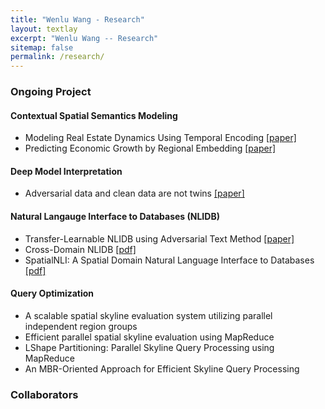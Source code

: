 ```yaml
---
title: "Wenlu Wang - Research"
layout: textlay
excerpt: "Wenlu Wang -- Research"
sitemap: false
permalink: /research/
---
```


### Ongoing Project

#### Contextual Spatial Semantics Modeling

- Modeling Real Estate Dynamics Using Temporal Encoding <a href="">[paper]</a>
- Predicting Economic Growth by Regional Embedding <a href="https://dl.acm.org/doi/abs/10.1145/3340531.3411882">[paper]</a>

#### Deep Model Interpretation
- Adversarial data and clean data are not twins <a href="https://arxiv.org/pdf/1704.04960.pdf">[paper]</a>

#### Natural Langauge Interface to Databases (NLIDB)
- Transfer-Learnable NLIDB using Adversarial Text Method <a href="https://ieeexplore.ieee.org/abstract/document/9101534">[paper]</a>
- Cross-Domain NLIDB <a href="http://ceur-ws.org/Vol-2399/paper14.pdf">[pdf]</a>
- SpatialNLI: A Spatial Domain Natural Language Interface to Databases <a href="https://arxiv.org/abs/1908.10917">[pdf]</a>

#### Query Optimization
- A scalable spatial skyline evaluation system utilizing parallel independent region groups
- Efficient parallel spatial skyline evaluation using MapReduce
- LShape Partitioning: Parallel Skyline Query Processing using MapReduce
- An MBR-Oriented Approach for Efficient Skyline Query Processing

### Collaborators

<!--
<center><figure class="fourth">
  <img src="{{ site.url }}{{ site.baseurl }}/images/" style="width: 150px">
  <img src="{{ site.url }}{{ site.baseurl }}/images/" style="width: 150px">
  <img src="{{ site.url }}{{ site.baseurl }}/images/" style="width: 150px">
  <img src="{{ site.url }}{{ site.baseurl }}/images/" style="width: 150px">
</figure></center>
-->
